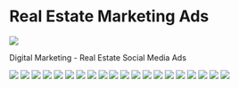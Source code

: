 # Real Estate Marketing Ads

![](z-Attachments/Behance%20Thumbnails-08.jpg)

Digital Marketing - Real Estate Social Media Ads

![](z-Attachments/1%20closed%20sale%20-%20July%20Incentive.png)
![](z-Attachments/1.png)
![](z-Attachments/2.png)
![](z-Attachments/3%201.png)
![](z-Attachments/4.png)
![](z-Attachments/5.png)
![](z-Attachments/6.png)
![](z-Attachments/7.png)
![](z-Attachments/8.jpg)
![](z-Attachments/9.jpg)
![](z-Attachments/10.jpg)
![](z-Attachments/11.jpg)
![](z-Attachments/12.png)
![](z-Attachments/13.jpg)
![](z-Attachments/14.png)
![](z-Attachments/15.png)
![](z-Attachments/16.png)
![](z-Attachments/17.png)
![](z-Attachments/18.png)
![](z-Attachments/Agent_Bharbie%20Cover%20Photo.png)
